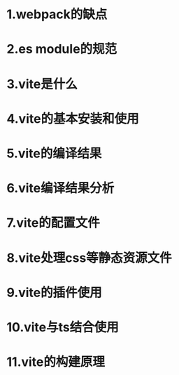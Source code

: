 # 1.webpack的缺点
# 2.es module的规范
# 3.vite是什么
# 4.vite的基本安装和使用
# 5.vite的编译结果
# 6.vite编译结果分析
# 7.vite的配置文件
# 8.vite处理css等静态资源文件
# 9.vite的插件使用
# 10.vite与ts结合使用
# 11.vite的构建原理